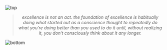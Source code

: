 
![top](https://github.com/user-attachments/assets/c0ff87ae-14a3-4edd-a449-ee6e0e2f73f5)

<!-- quote-start -->
<div align="center">

> *excellence is not an act. the foundation of excellence is habitually doing what started out as a conscience thought to repeatedly do what you‘re doing better than you used to do it until, without realizing it, you don‘t consciously think about it any longer.*

</div>
<!-- quote-end -->


![bottom](https://github.com/user-attachments/assets/bf2cc040-2664-4cf3-8aaa-9d397c8a8f5c)
